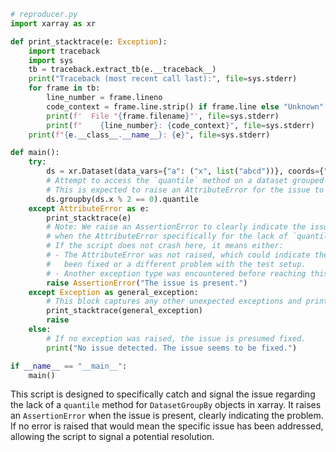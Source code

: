 ```python
# reproducer.py
import xarray as xr

def print_stacktrace(e: Exception):
    import traceback
    import sys
    tb = traceback.extract_tb(e.__traceback__)
    print("Traceback (most recent call last):", file=sys.stderr)
    for frame in tb:
        line_number = frame.lineno
        code_context = frame.line.strip() if frame.line else "Unknown"
        print(f'  File "{frame.filename}"', file=sys.stderr)
        print(f"    {line_number}: {code_context}", file=sys.stderr)
    print(f"{e.__class__.__name__}: {e}", file=sys.stderr)

def main():
    try:
        ds = xr.Dataset(data_vars={"a": ("x", list("abcd"))}, coords={"x": range(4)})
        # Attempt to access the `quantile` method on a dataset grouped by a condition.
        # This is expected to raise an AttributeError for the issue to be present.
        ds.groupby(ds.x % 2 == 0).quantile
    except AttributeError as e:
        print_stacktrace(e)
        # Note: We raise an AssertionError to clearly indicate the issue is present
        # when the AttributeError specifically for the lack of `quantile` is caught.
        # If the script does not crash here, it means either:
        # - The AttributeError was not raised, which could indicate the issue has
        #   been fixed or a different problem with the test setup.
        # - Another exception type was encountered before reaching this point.
        raise AssertionError("The issue is present.")
    except Exception as general_exception:
        # This block captures any other unexpected exceptions and prints their traceback.
        print_stacktrace(general_exception)
        raise
    else:
        # If no exception was raised, the issue is presumed fixed.
        print("No issue detected. The issue seems to be fixed.")

if __name__ == "__main__":
    main()
```

This script is designed to specifically catch and signal the issue regarding the lack of a `quantile` method for `DatasetGroupBy` objects in xarray. It raises an `AssertionError` when the issue is present, clearly indicating the problem. If no error is raised that would mean the specific issue has been addressed, allowing the script to signal a potential resolution.